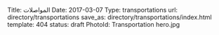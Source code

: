 Title:          المواصلات
Date:           2017-03-07
Type:           transportations
url:            directory/transportations
save_as:        directory/transportations/index.html
template:       404
status:         draft
PhotoId:        Transportation hero.jpg

<!-- ملاحظة يا مسؤول الموقع لما تبغى تشغل هذا الدليل يسير الـ تيمبلر الى directory -->
